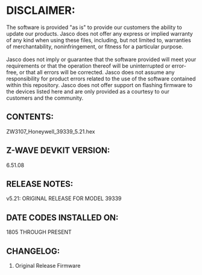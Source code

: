 # DISCLAIMER:
The software is provided "as is" to provide our customers the ability to update our products. Jasco does not offer any express or implied warranty of any kind when using these files, including, but not limited to, warranties of merchantability, noninfringement, or fitness for a particular purpose.<br>
<br>
Jasco does not imply or guarantee that the software provided will meet your requirements or that the operation thereof will be uninterrupted or error-free, or that all errors will be corrected. Jasco does not assume any responsibility for product errors related to the use of the software contained within this repository. Jasco does not offer support on flashing firmware to the devices listed here and are only provided as a courtesy to our customers and the community.

## CONTENTS:
ZW3107_Honeywell_39339_5.21.hex

## Z-WAVE DEVKIT VERSION:
6.51.08

## RELEASE NOTES:
v5.21: ORIGINAL RELEASE FOR MODEL 39339

## DATE CODES INSTALLED ON:
1805 THROUGH PRESENT

## CHANGELOG:
1. Original Release Firmware